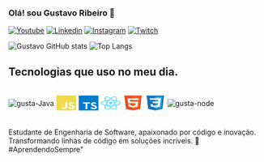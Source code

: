 ### Olá! sou Gustavo Ribeiro 👋

[![Youtube](https://img.shields.io/badge/YouTube-FF0000?style=for-the-badge&logo=youtube&logoColor=white)](https://www.youtube.com/@devguxta/videos)
[![Linkedin](https://img.shields.io/badge/LinkedIn-0077B5?style=for-the-badge&logo=linkedin&logoColor=white)](https://www.linkedin.com/in/gustavo-rodrigues-6571b1253/)
[![Instagram](https://img.shields.io/badge/Instagram-E4405F?style=for-the-badge&logo=instagram&logoColor=white)](https://www.instagram.com/guxtavo.dev/)
[![Twitch](https://img.shields.io/badge/Twitch-9146FF?style=for-the-badge&logo=twitch&logoColor=white)](https://www.twitch.tv/gustavointech)

![Gustavo GitHub stats](https://github-readme-stats.vercel.app/api?username=GustavoInTech&show_icons=true&theme=highcontrast)
![Top Langs](https://github-readme-stats.vercel.app/api/top-langs/?username=GustavoInTech&layout=compact&theme=highcontrast)

## Tecnologias que uso no meu dia.

<div style="display: inline_block"><br>
  <img align="center" alt="gusta-Java" height="30" width="40"  src="https://cdn.jsdelivr.net/gh/devicons/devicon/icons/java/java-original.svg">
  
  <img align="center" alt="gusta-Js" height="30" width="40" src="https://raw.githubusercontent.com/devicons/devicon/master/icons/javascript/javascript-plain.svg">
  <img align="center" alt="gusta-Ts" height="30" width="40" src="https://raw.githubusercontent.com/devicons/devicon/master/icons/typescript/typescript-plain.svg">
  <img align="center" alt="gusta-React" height="30" width="40" src="https://raw.githubusercontent.com/devicons/devicon/master/icons/react/react-original.svg">
  <img align="center" alt="gusta-HTML" height="30" width="40" src="https://raw.githubusercontent.com/devicons/devicon/master/icons/html5/html5-original.svg">
  <img align="center" alt="gusta-CSS" height="30" width="40" src="https://raw.githubusercontent.com/devicons/devicon/master/icons/css3/css3-original.svg">
  <img align="center" alt="gusta-node" height="30" width="40"  src="https://cdn.jsdelivr.net/gh/devicons/devicon/icons/nodejs/nodejs-original.svg">
</div>
<br/>
<br/>      
Estudante de Engenharia de Software, apaixonado por código e inovação. 
Transformando linhas de código em soluções incríveis. 🚀 #AprendendoSempre"
